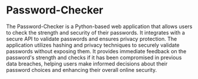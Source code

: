 # Password-Checker
 The Password-Checker is a Python-based web application that allows users to check the strength and security of their passwords. It integrates with a secure API to validate passwords and ensures privacy protection. The application utilizes hashing and privacy techniques to securely validate passwords without exposing them. It provides immediate feedback on the password's strength and checks if it has been compromised in previous data breaches, helping users make informed decisions about their password choices and enhancing their overall online security.
